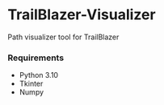 # TrailBlazer-Visualizer
Path visualizer tool for TrailBlazer
### Requirements
* Python 3.10
* Tkinter
* Numpy

